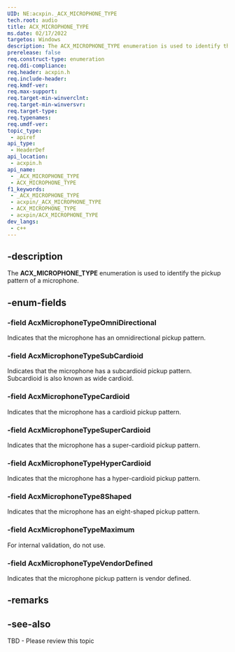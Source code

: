 ```yaml
---
UID: NE:acxpin._ACX_MICROPHONE_TYPE
tech.root: audio
title: ACX_MICROPHONE_TYPE
ms.date: 02/17/2022
targetos: Windows
description: The ACX_MICROPHONE_TYPE enumeration is used to identify the pickup pattern of a microphone.
prerelease: false
req.construct-type: enumeration
req.ddi-compliance: 
req.header: acxpin.h
req.include-header: 
req.kmdf-ver: 
req.max-support: 
req.target-min-winverclnt: 
req.target-min-winversvr: 
req.target-type: 
req.typenames: 
req.umdf-ver: 
topic_type:
 - apiref
api_type:
 - HeaderDef
api_location:
 - acxpin.h
api_name:
 - _ACX_MICROPHONE_TYPE
 - ACX_MICROPHONE_TYPE
f1_keywords:
 - _ACX_MICROPHONE_TYPE
 - acxpin/_ACX_MICROPHONE_TYPE
 - ACX_MICROPHONE_TYPE
 - acxpin/ACX_MICROPHONE_TYPE
dev_langs:
 - c++
---
```


## -description

The **ACX_MICROPHONE_TYPE** enumeration is used to identify the pickup pattern of a microphone.

## -enum-fields

### -field AcxMicrophoneTypeOmniDirectional

Indicates that the microphone has an omnidirectional pickup pattern.

### -field AcxMicrophoneTypeSubCardioid

Indicates that the microphone has a subcardioid pickup pattern. Subcardioid is also known as wide cardioid.

### -field AcxMicrophoneTypeCardioid

Indicates that the microphone has a cardioid pickup pattern.

### -field AcxMicrophoneTypeSuperCardioid

Indicates that the microphone has a super-cardioid pickup pattern.

### -field AcxMicrophoneTypeHyperCardioid

Indicates that the microphone has a hyper-cardioid pickup pattern.

### -field AcxMicrophoneType8Shaped

Indicates that the microphone has an eight-shaped pickup pattern.

### -field AcxMicrophoneTypeMaximum

For internal validation, do not use.

### -field AcxMicrophoneTypeVendorDefined

Indicates that the microphone pickup pattern is vendor defined.

## -remarks

## -see-also

TBD - Please review this topic
